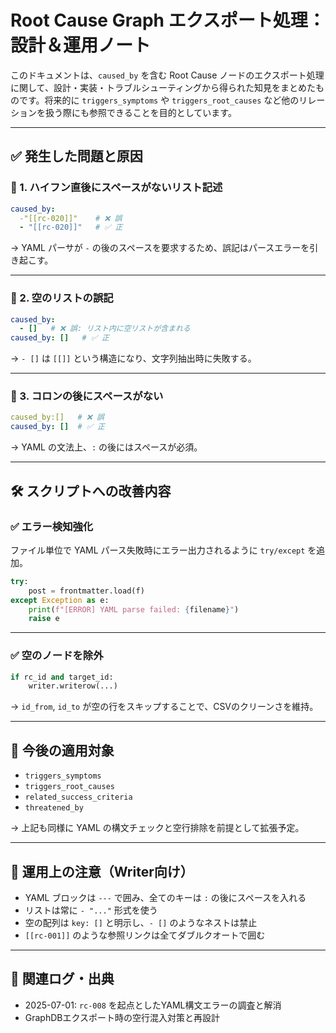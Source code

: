 


# Root Cause Graph エクスポート処理：設計＆運用ノート

このドキュメントは、`caused_by` を含む Root Cause ノードのエクスポート処理に関して、設計・実装・トラブルシューティングから得られた知見をまとめたものです。将来的に `triggers_symptoms` や `triggers_root_causes` など他のリレーションを扱う際にも参照できることを目的としています。

---

## ✅ 発生した問題と原因

### 🔹 1. ハイフン直後にスペースがないリスト記述

```yaml
caused_by:
  -"[[rc-020]]"    # ❌ 誤
  - "[[rc-020]]"   # ✅ 正
```

→ YAML パーサが `-` の後のスペースを要求するため、誤記はパースエラーを引き起こす。

---

### 🔹 2. 空のリストの誤記

```yaml
caused_by:
  - []   # ❌ 誤: リスト内に空リストが含まれる
caused_by: []   # ✅ 正
```

→ `- []` は `[[]]` という構造になり、文字列抽出時に失敗する。

---

### 🔹 3. コロンの後にスペースがない

```yaml
caused_by:[]   # ❌ 誤
caused_by: []  # ✅ 正
```

→ YAML の文法上、`:` の後にはスペースが必須。

---

## 🛠 スクリプトへの改善内容

### ✅ エラー検知強化

ファイル単位で YAML パース失敗時にエラー出力されるように `try/except` を追加。

```python
try:
    post = frontmatter.load(f)
except Exception as e:
    print(f"[ERROR] YAML parse failed: {filename}")
    raise e
```

---

### ✅ 空のノードを除外

```python
if rc_id and target_id:
    writer.writerow(...)
```

→ `id_from`, `id_to` が空の行をスキップすることで、CSVのクリーンさを維持。

---

## 🔄 今後の適用対象

- `triggers_symptoms`
- `triggers_root_causes`
- `related_success_criteria`
- `threatened_by`

→ 上記も同様に YAML の構文チェックと空行排除を前提として拡張予定。

---

## 📌 運用上の注意（Writer向け）

- YAML ブロックは `---` で囲み、全てのキーは `:` の後にスペースを入れる
- リストは常に `- "..."` 形式を使う
- 空の配列は `key: []` と明示し、`- []` のようなネストは禁止
- `[[rc-001]]` のような参照リンクは全てダブルクオートで囲む

---

## 🧾 関連ログ・出典

- 2025-07-01: `rc-008` を起点としたYAML構文エラーの調査と解消
- GraphDBエクスポート時の空行混入対策と再設計
